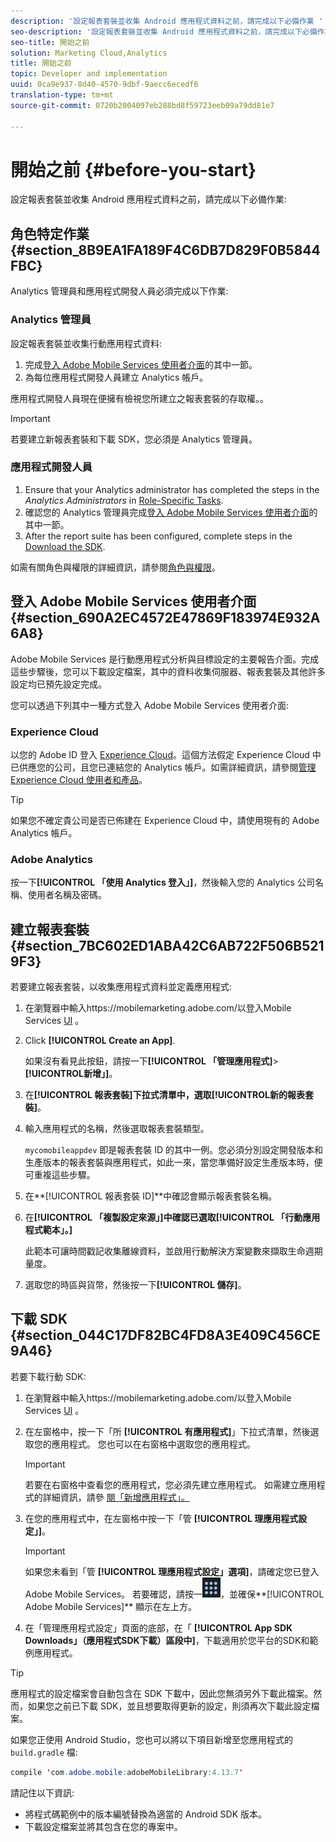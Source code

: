 ```yaml
---
description: '設定報表套裝並收集 Android 應用程式資料之前，請完成以下必備作業 '
seo-description: '設定報表套裝並收集 Android 應用程式資料之前，請完成以下必備作業 '
seo-title: 開始之前
solution: Marketing Cloud,Analytics
title: 開始之前
topic: Developer and implementation
uuid: 0ca9e937-8d40-4570-9dbf-9aecc6ecedf6
translation-type: tm+mt
source-git-commit: 0720b2004097eb288bd8f59723eeb09a79dd81e7

---
```



# 開始之前 {#before-you-start}

設定報表套裝並收集 Android 應用程式資料之前，請完成以下必備作業:

## 角色特定作業 {#section_8B9EA1FA189F4C6DB7D829F0B5844FBC}

Analytics 管理員和應用程式開發人員必須完成以下作業:

### Analytics 管理員

設定報表套裝並收集行動應用程式資料: 

1. 完成[登入 Adobe Mobile Services 使用者介面](../getting-started/requirements.md#section_690A2EC4572E47869F183974E932A6A8)的其中一節。
1. 為每位應用程式開發人員建立 Analytics 帳戶。

應用程式開發人員現在便擁有檢視您所建立之報表套裝的存取權。。

>[!IMPORTANT]
>
>若要建立新報表套裝和下載 SDK，您必須是 Analytics 管理員。

### 應用程式開發人員

1. Ensure that your Analytics administrator has completed the steps in the *Analytics Administrators* in [Role-Specific Tasks](../getting-started/requirements.md#section_8B9EA1FA189F4C6DB7D829F0B5844FBC).
1. 確認您的 Analytics 管理員完成[登入 Adobe Mobile Services 使用者介面](../getting-started/requirements.md#section_690A2EC4572E47869F183974E932A6A8)的其中一節。
1. After the report suite has been configured, complete steps in the [Download the SDK](../getting-started/requirements.md#section_044C17DF82BC4FD8A3E409C456CE9A46).

如需有關角色與權限的詳細資訊，請參閱[角色與權限](/help/using/gs/c-mob-roles-and-permissions.md)。

## 登入 Adobe Mobile Services 使用者介面 {#section_690A2EC4572E47869F183974E932A6A8}

Adobe Mobile Services 是行動應用程式分析與目標設定的主要報告介面。完成這些步驟後，您可以下載設定檔案，其中的資料收集伺服器、報表套裝及其他許多設定均已預先設定完成。

您可以透過下列其中一種方式登入 Adobe Mobile Services 使用者介面:

### Experience Cloud

以您的 Adobe ID 登入 [Experience Cloud](https://marketing.adobe.com)。這個方法假定 Experience Cloud 中已供應您的公司，且您已連結您的 Analytics 帳戶。如需詳細資訊，請參閱[管理 Experience Cloud 使用者和產品](https://docs.adobe.com/content/help/en/core-services/interface/manage-users-and-products/admin-getting-started.html)。

>[!TIP]
>
>如果您不確定貴公司是否已佈建在 Experience Cloud 中，請使用現有的 Adobe Analytics 帳戶。

### Adobe Analytics

按一下&#x200B;**[!UICONTROL 「使用 Analytics 登入」]**，然後輸入您的 Analytics 公司名稱、使用者名稱及密碼。

## 建立報表套裝 {#section_7BC602ED1ABA42C6AB722F506B5219F3}

若要建立報表套裝，以收集應用程式資料並定義應用程式:

1. 在瀏覽器中輸入https://mobilemarketing.adobe.com/以登入Mobile Services [UI](https://mobilemarketing.adobe.com/) 。
1. Click **[!UICONTROL Create an App]**.

   如果沒有看見此按鈕，請按一下&#x200B;**[!UICONTROL 「管理應用程式]**>**[!UICONTROL &#x200B;新增」]**。

1. 在&#x200B;**[!UICONTROL 報表套裝]**下拉式清單中，選取**[!UICONTROL &#x200B;新的報表套裝]**。

1. 輸入應用程式的名稱，然後選取報表套裝類型。

   `mycomobileappdev` 即是報表套裝 ID 的其中一例。您必須分別設定開發版本和生產版本的報表套裝與應用程式，如此一來，當您準備好設定生產版本時，便可重複這些步驟。
1. 在&#x200B;**[!UICONTROL 報表套裝 ID]**中確認會顯示報表套裝名稱。
1. 在&#x200B;**[!UICONTROL 「複製設定來源」]**中確認已選取**[!UICONTROL 「行動應用程式範本」。]**

   此範本可讓時間戳記收集離線資料，並啟用行動解決方案變數來擷取生命週期量度。

1. 選取您的時區與貨幣，然後按一下&#x200B;**[!UICONTROL 儲存]**。

## 下載 SDK {#section_044C17DF82BC4FD8A3E409C456CE9A46}

若要下載行動 SDK:

1. 在瀏覽器中輸入https://mobilemarketing.adobe.com/以登入Mobile Services [UI](https://mobilemarketing.adobe.com/) 。
1. 在左窗格中，按一下「所 **[!UICONTROL 有應用程式]**」下拉式清單，然後選取您的應用程式。
您也可以在右窗格中選取您的應用程式。

   >[!IMPORTANT]
   >
   >若要在右窗格中查看您的應用程式，您必須先建立應用程式。 如需建立應用程式的詳細資訊，請參 [閱「新增應用程式」。](https://docs.adobe.com/content/help/en/mobile-services/using/manage-apps-ug/t-new-app.html)

1. 在您的應用程式中，在左窗格中按一下「管 **[!UICONTROL 理應用程式設定」]**。

   >[!IMPORTANT]
   >
   >如果您未看到「管 **[!UICONTROL 理應用程式設定」選項]**，請確定您已登入Adobe Mobile Services。 若要確認，請按一![下頁面右上方的解決方案切換器圖示](assets/solution-switcher.png)，並確保**[!UICONTROL  Adobe Mobile Services]** 顯示在左上方。

1. 在「管理應用程式設定」頁面的底部，在「 **[!UICONTROL App SDK Downloads」（應用程式SDK下載）區段中]**，下載適用於您平台的SDK和範例應用程式。

>[!TIP]
>
>應用程式的設定檔案會自動包含在 SDK 下載中，因此您無須另外下載此檔案。然而，如果您之前已下載 SDK，並且想要取得更新的設定，則須再次下載此設定檔案。

如果您正使用 Android Studio，您也可以將以下項目新增至您應用程式的 `build.gradle` 檔:

```java
compile 'com.adobe.mobile:adobeMobileLibrary:4.13.7'
```

請記住以下資訊:

* 將程式碼範例中的版本編號替換為適當的 Android SDK 版本。
* 下載設定檔案並將其包含在您的專案中。